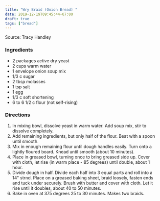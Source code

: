 ```yaml
---
title: "Wry Braid (Onion Bread) "
date: 2019-12-19T09:45:44-07:00
draft: true
tags: ["bread"]
---
```


Source: Tracy Handley

### Ingredients
- 2 packages active dry yeast
- 2 cups warm water
- 1 envelope onion soup mix
- 1/3 c sugar
- 2 tbsp molasses
- 1 tsp salt
- 1 egg
- 1/3 c soft shortening
- 6 to 6 1/2 c flour (not self-rising)

### Directions
1. In mixing bowl, dissolve yeast in warm water. Add soup mix, stir to dissolve completely.
1. Add remaining ingredients, but only half of the flour. Beat with a spoon until smooth.
1. Mix in enough remaining flour until dough handles easily. Turn onto a lightly floured board. Knead until smooth (about 10 minutes).
1. Place in greased bowl, turning once to bring greased side up. Cover with cloth, let rise (in warm place - 85 degrees) until double, about 1 hour.
1. Divide dough in half. Divide each half into 3 equal parts and roll into a 14" strnd. Place on a greased baking sheet, braid loosely, fasten ends and tuck under securely. Brush with butter and cover with cloth. Let it rise until it doubles, about 40 to 50 minutes.
1. Bake in oven at 375 degrees 25 to 30 minutes. Makes two braids.
